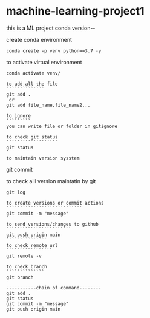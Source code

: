 # machine-learning-project1
this is a ML project
conda version--

create conda environment
```````````````````````````
conda create -p venv python==3.7 -y 
```````````````````````````````
to activate virtual environment
`````````````````````````
conda activate venv/

to add all the file
``````````````
git add .
 or
git add file_name,file_name2...

to ignore
`````````
you can write file or folder in gitignore

to check git status
```````````````````
git status

to maintain version sysstem
````````````````````````````
git commit


to check alll version maintatin by git
````````````````````````````````
git log

to create versions or commit actions
````````````````````````````
git commit -m "message"

to send versions/changes to github
````````````````````````
git push origin main
```````````````
to check remote url
`````````````````
git remote -v

to check branch
``````````````
git branch

-----------chain of command--------
git add .
git status
git commit -m "message"
git push origin main
